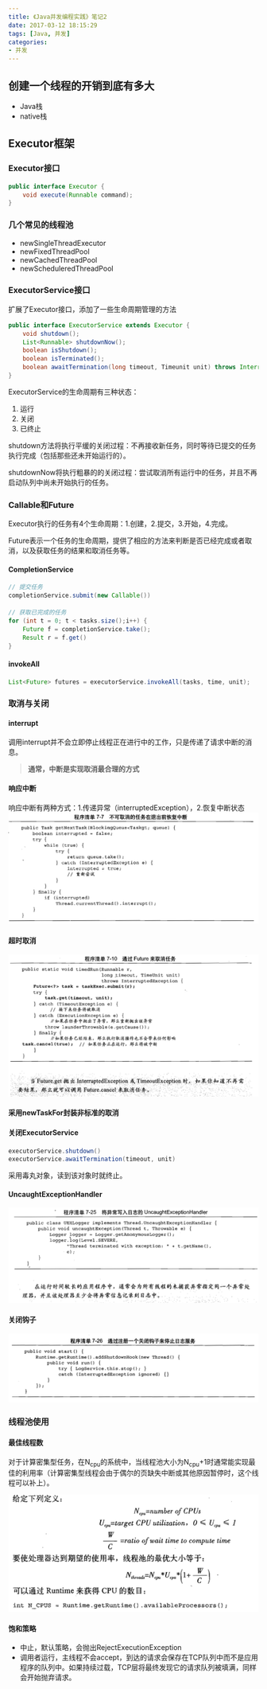 ```yaml
---
title: 《Java并发编程实践》笔记2
date: 2017-03-12 18:15:29
tags: [Java, 并发]
categories:
- 并发
---
```

## 创建一个线程的开销到底有多大
* Java栈
* native栈

## Executor框架
### Executor接口
```Java
public interface Executor {
    void execute(Runnable command);
}
```
### 几个常见的线程池
* newSingleThreadExecutor
* newFixedThreadPool
* newCachedThreadPool
* newScheduleredThreadPool

### ExecutorService接口
扩展了Executor接口，添加了一些生命周期管理的方法

```Java
public interface ExecutorService extends Executor {
    void shutdown();
    List<Runnable> shutdownNow();
    boolean isShutdown();
    boolean isTerminated();
    boolean awaitTermination(long timeout, Timeunit unit) throws InterruptedException;
}
```

ExecutorService的生命周期有三种状态：

1. 运行
2. 关闭
3. 已终止

shutdown方法将执行平缓的关闭过程：不再接收新任务，同时等待已提交的任务执行完成（包括那些还未开始运行的）。

shutdownNow将执行粗暴的的关闭过程：尝试取消所有运行中的任务，并且不再启动队列中尚未开始执行的任务。
### Callable和Future
Executor执行的任务有4个生命周期：1.创建，2.提交，3.开始，4.完成。

Future表示一个任务的生命周期，提供了相应的方法来判断是否已经完成或者取消，以及获取任务的结果和取消任务等。
#### CompletionService

```Java
// 提交任务
completionService.submit(new Callable())

// 获取已完成的任务
for (int t = 0; t < tasks.size();i++) {
    Future f = completionService.take();
    Result r = f.get()
}
```
#### invokeAll

```Java
List<Future> futures = executorService.invokeAll(tasks, time, unit);
```
### 取消与关闭
#### interrupt
调用interrupt并不会立即停止线程正在进行中的工作，只是传递了请求中断的消息。

> **通常，中断是实现取消最合理的方式**

#### 响应中断
响应中断有两种方式：1.传递异常（interruptedException），2.恢复中断状态
![](/images/QQ20170312-184507@2x.png)
#### 超时取消
![](/images/QQ20170312-184916@2x.png)
#### 采用newTaskFor封装非标准的取消
#### 关闭ExecutorService
```Java
executorService.shutdown()
executorService.awaitTermination(timeout, unit)
```
采用毒丸对象，读到该对象时就终止。
#### UncaughtExceptionHandler
![](/images/QQ20170312-190301@2x.png)
#### 关闭钩子
![](/images/QQ20170312-190359@2x.png)
### 线程池使用
#### 最佳线程数
对于计算密集型任务，在N<sub>cpu</sub>的系统中，当线程池大小为N<sub>cpu</sub>+1时通常能实现最佳的利用率（计算密集型线程会由于偶尔的页缺失中断或其他原因暂停时，这个线程可以补上）。

![](/images/QQ20170312-190953@2x.png)
#### 饱和策略
* 中止，默认策略，会抛出RejectExecutionException
* 调用者运行，主线程不会accept，到达的请求会保存在TCP队列中而不是应用程序的队列中。如果持续过载，TCP层将最终发现它的请求队列被填满，同样会开始抛弃请求。
